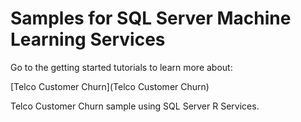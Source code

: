 # Samples for SQL Server Machine Learning Services


Go to the getting started tutorials to learn more about:

[Telco Customer Churn](Telco Customer Churn)

Telco Customer Churn sample using SQL Server R Services.
